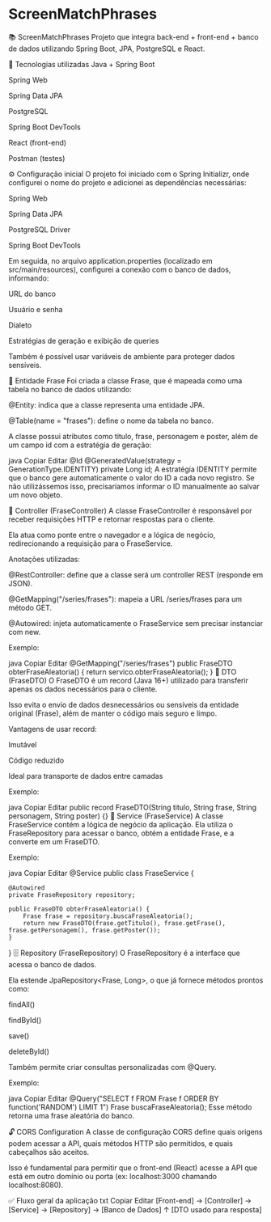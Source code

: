 # ScreenMatchPhrases
📚 ScreenMatchPhrases
Projeto que integra back-end + front-end + banco de dados utilizando Spring Boot, JPA, PostgreSQL e React.

🚀 Tecnologias utilizadas
Java + Spring Boot

Spring Web

Spring Data JPA

PostgreSQL

Spring Boot DevTools

React (front-end)

Postman (testes)

⚙️ Configuração inicial
O projeto foi iniciado com o Spring Initializr, onde configurei o nome do projeto e adicionei as dependências necessárias:

Spring Web

Spring Data JPA

PostgreSQL Driver

Spring Boot DevTools

Em seguida, no arquivo application.properties (localizado em src/main/resources), configurei a conexão com o banco de dados, informando:

URL do banco

Usuário e senha

Dialeto

Estratégias de geração e exibição de queries

Também é possível usar variáveis de ambiente para proteger dados sensíveis.

🧱 Entidade Frase
Foi criada a classe Frase, que é mapeada como uma tabela no banco de dados utilizando:

@Entity: indica que a classe representa uma entidade JPA.

@Table(name = "frases"): define o nome da tabela no banco.

A classe possui atributos como titulo, frase, personagem e poster, além de um campo id com a estratégia de geração:

java
Copiar
Editar
@Id
@GeneratedValue(strategy = GenerationType.IDENTITY)
private Long id;
A estratégia IDENTITY permite que o banco gere automaticamente o valor do ID a cada novo registro. Se não utilizássemos isso, precisaríamos informar o ID manualmente ao salvar um novo objeto.

🎯 Controller (FraseController)
A classe FraseController é responsável por receber requisições HTTP e retornar respostas para o cliente.

Ela atua como ponte entre o navegador e a lógica de negócio, redirecionando a requisição para o FraseService.

Anotações utilizadas:

@RestController: define que a classe será um controller REST (responde em JSON).

@GetMapping("/series/frases"): mapeia a URL /series/frases para um método GET.

@Autowired: injeta automaticamente o FraseService sem precisar instanciar com new.

Exemplo:

java
Copiar
Editar
@GetMapping("/series/frases")
public FraseDTO obterFraseAleatoria() {
    return servico.obterFraseAleatoria();
}
💼 DTO (FraseDTO)
O FraseDTO é um record (Java 16+) utilizado para transferir apenas os dados necessários para o cliente.

Isso evita o envio de dados desnecessários ou sensíveis da entidade original (Frase), além de manter o código mais seguro e limpo.

Vantagens de usar record:

Imutável

Código reduzido

Ideal para transporte de dados entre camadas

Exemplo:

java
Copiar
Editar
public record FraseDTO(String titulo, String frase, String personagem, String poster) {}
🧠 Service (FraseService)
A classe FraseService contém a lógica de negócio da aplicação.
Ela utiliza o FraseRepository para acessar o banco, obtém a entidade Frase, e a converte em um FraseDTO.

Exemplo:

java
Copiar
Editar
@Service
public class FraseService {

    @Autowired
    private FraseRepository repository;

    public FraseDTO obterFraseAleatoria() {
        Frase frase = repository.buscaFraseAleatoria();
        return new FraseDTO(frase.getTitulo(), frase.getFrase(), frase.getPersonagem(), frase.getPoster());
    }
}
🗄️ Repository (FraseRepository)
O FraseRepository é a interface que acessa o banco de dados.

Ela estende JpaRepository<Frase, Long>, o que já fornece métodos prontos como:

findAll()

findById()

save()

deleteById()

Também permite criar consultas personalizadas com @Query.

Exemplo:

java
Copiar
Editar
@Query("SELECT f FROM Frase f ORDER BY function('RANDOM') LIMIT 1")
Frase buscaFraseAleatoria();
Esse método retorna uma frase aleatória do banco.

🔓 CORS Configuration
A classe de configuração CORS define quais origens podem acessar a API, quais métodos HTTP são permitidos, e quais cabeçalhos são aceitos.

Isso é fundamental para permitir que o front-end (React) acesse a API que está em outro domínio ou porta (ex: localhost:3000 chamando localhost:8080).

✅ Fluxo geral da aplicação
txt
Copiar
Editar
[Front-end] → [Controller] → [Service] → [Repository] → [Banco de Dados]
                                     ↑
                             [DTO usado para resposta]


